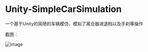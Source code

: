 # Unity-SimpleCarSimulation
一个基于Unity的简陋的车辆模仿，模拟了离合器进退档以及手刹等操作  

截图：   

![image](https://github.com/todaylg/Unity-SimpleCarSimulation/blob/master/introduce.png)
